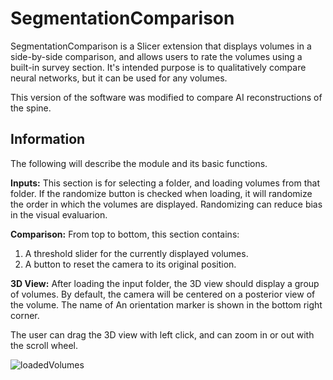 # SegmentationComparison

SegmentationComparison is a Slicer extension that displays volumes in a side-by-side comparison, and allows users to rate the volumes using a built-in survey section. It's intended purpose is to qualitatively compare neural networks, but it can be used for any volumes.

This version of the software was modified to compare AI reconstructions of the spine.

## Information

The following will describe the module and its basic functions.

**Inputs:**
This section is for selecting a folder, and loading volumes from that folder. If the randomize button is checked when loading, it will randomize the order in which the volumes are displayed. Randomizing can reduce bias in the visual evaluarion. 

**Comparison:**
From top to bottom, this section contains:
1. A threshold slider for the currently displayed volumes.
2. A button to reset the camera to its original position. 

**3D View:**
After loading the input folder, the 3D view should display a group of volumes. By default, the camera will be centered on a posterior view of the volume. The name of An orientation marker is shown in the bottom right corner. 

The user can drag the 3D view with left click, and can zoom in or out with the scroll wheel. 

![loadedVolumes](https://github.com/keiranbarr/SegmentationComparison/blob/master/loadedVolumes.PNG)
